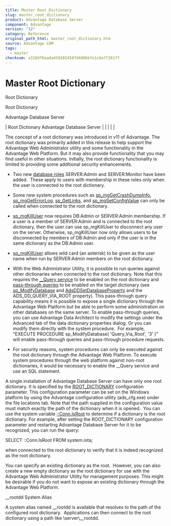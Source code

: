 ```yaml
---
title: Master Root Dictionary
slug: master_root_dictionary
product: Advantage Database Server
component: Advantage
version: "12"
category: Reference
original_path_html: master_root_dictionary.htm
source: Advantage CHM
tags:
  - master
checksum: a310df0aada4592654587d488bbfe1c6e7f261ff
---
```


# Master Root Dictionary

Root Dictionary

Root Dictionary

Advantage Database Server

| Root Dictionary  Advantage Database Server |  |  |  |  |

The concept of a root dictionary was introduced in v11 of Advantage. The root dictionary was primarily added in this release to help support the Advantage Web Administrator utility and some functionality in the Advantage Web Platform. But it may also provide functionality that you may find useful in other situations. Initially, the root dictionary functionality is limited to providing some additional security enhancements.

- Two new [database roles](master_database_base_roles.md) SERVER:Admin and SERVER:Monitor have been added.  These apply to users with membership in these roles only when the user is connected to the root dictionary.

- Some new system procedures such as [sp\_mgGetCrashDumpInfo](master_sp_mggetcrashdumpinfo.md), [sp\_mgGetErrorLog](master_sp_mggeterrorlog.md), [sp\_GetLinks](master_sp_getlinks.md), and [sp\_mgSetConfigValue](master_sp_mgsetconfigvalue.md) can only be called when connected to the root dictionary.

- [sp\_mgKillUser](master_sp_mgkilluser.md) now requires DB:Admin or SERVER:Admin membership. If a user is a member of SERVER:Admin and is connected to the root dictionary, then the user can use sp\_mgKillUser to disconnect any user on the server. Otherwise, sp\_mgKillUser now only allows users to be disconnected by members of DB:Admin and only if the user is in the same dictionary as the DB:Admin user.

- [sp\_mgKillUser](master_sp_mgkilluser.md) allows wild card (an asterisk) to be given as the user name when run by SERVER:Admin members on the root dictionary.

- With the Web Administrator Utility, it is possible to run queries against other dictionaries when connected to the root dictionary. Note that this requires the [\_\_Query service](web_query_service_operation.md) to be enabled on the root dictionary and [pass-through queries](web_pass_through_queries.md) to be enabled on the target dictionary (see [sp\_ModifyDatabase](master_sp_modifydatabase.md) and [AdsDDSetDatabaseProperty](ace_adsddsetdatabaseproperty.htm "ace_a") and the ADS\_DD\_QUERY\_VIA\_ROOT property). This pass-through query capability means it is possible to expose a single dictionary through the Advantage Web Platform but be able to perform some administration on other databases on the same server. To enable pass-through queries, you can use Advantage Data Architect to modify the settings under the Advanced tab of the data dictionary properties dialog. Or you can modify them directly with the system procedure.  For example, "EXECUTE PROCEDURE sp\_ModifyDatabase( 'Query\_Via\_Root', '3' )" will enable pass-through queries and pass-through procedure requests.

- For security reasons, system procedures can only be executed against the root dictionary through the Advantage Web Platform. To execute system procedures through the web platform against non-root dictionaries, it would be necessary to enable the \_\_Query service and use an SQL statement.

A single installation of Advantage Database Server can have only one root dictionary. It is specified by the [ROOT\_DICTIONARY](master_root_dictionary_config.md) configuration parameter. This configuration parameter can be set on the Windows platform by using the Advantage configuration utility (ads\_cfg.exe) under the file locations tab. Note that the path supplied in the configuration value must match exactly the path of the dictionary when it is opened.  You can use the system variable [::Conn.IsRoot](master_system_variables.md) to determine if a dictionary is the root dictionary. For example, after setting the ROOT\_DICTIONARY configuration parameter and restarting Advantage Database Server for it to be recognized, you can run the query:

SELECT ::Conn.IsRoot FROM system.iota;

when connected to the root dictionary to verify that it is indeed recognized as the root dictionary.

You can specify an existing dictionary as the root.  However, you can also create a new empty dictionary as the root dictionary for use with the Advantage Web Administrator Utility for management purposes. This might be desirable if you do not want to expose an existing dictionary through the Advantage Web Platform.

\_\_rootdd System Alias

A system alias named \_\_rootdd is available that resolves to the path of the configured root dictionary.  Applications can then connect to the root dictionary using a path like \\server\\_\_rootdd.
